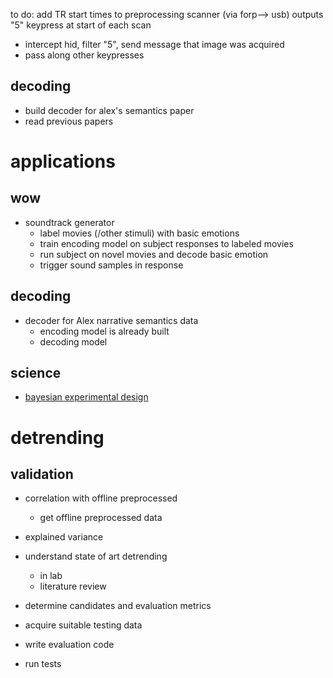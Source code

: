 to do:
add TR start times to preprocessing
scanner (via forp--> usb) outputs "5" keypress at start of each scan
- intercept hid, filter "5", send message that image was acquired
- pass along other keypresses

## decoding
- build decoder for alex's semantics paper
- read previous papers

# applications

## wow
- soundtrack generator
  - label movies (/other stimuli) with basic emotions
  - train encoding model on subject responses to labeled movies
  - run subject on novel movies and decode basic emotion
  - trigger sound samples in response

## decoding
- decoder for Alex narrative semantics data
  - encoding model is already built
  - decoding model

## science
- [bayesian experimental design](https://en.wikipedia.org/wiki/Bayesian_experimental_design)

# detrending
## validation
- correlation with offline preprocessed
  - get offline preprocessed data
- explained variance

- understand state of art detrending
	- in lab
	- literature review
- determine candidates and evaluation metrics
- acquire suitable testing data
- write evaluation code
- run tests